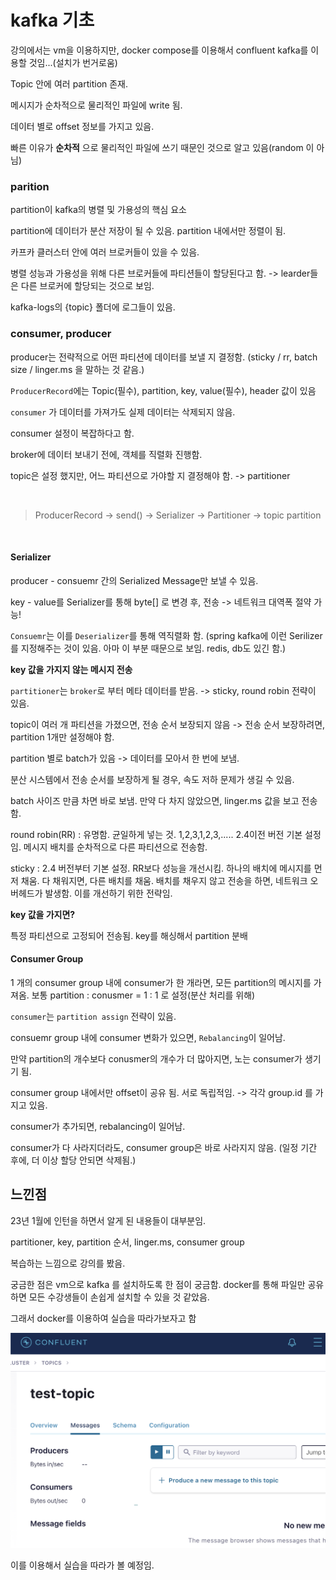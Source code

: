 # kafka 기초

강의에서는 vm을 이용하지만, docker compose를 이용해서 confluent kafka를 이용할 것임...(설치가 번거로움)

Topic 안에 여러 partition 존재.

메시지가 순차적으로 물리적인 파일에 write 됨.

데이터 별로 offset 정보를 가지고 있음.

빠른 이유가 **순차적** 으로 물리적인 파일에 쓰기 때문인 것으로 알고 있음(random 이 아님)


### parition
partition이 kafka의 병렬 및 가용성의 핵심 요소

partition에 데이터가 분산 저장이 될 수 있음. partition 내에서만 정렬이 됨.


카프카 클러스터 안에 여러 브로커들이 있을 수 있음.

병렬 성능과 가용성을 위해 다른 브로커들에 파티션들이 할당된다고 함.
-> learder들은 다른 브로커에 할당되는 것으로 보임.

kafka-logs의 {topic} 폴더에 로그들이 있음.


### consumer, producer

producer는 전략적으로 어떤 파티션에 데이터를 보낼 지 결정함.
(sticky / rr, batch size / linger.ms 을 말하는 것 같음.)

`ProducerRecord`에는 Topic(필수), partition, key, value(필수), header 값이 있음

`consumer` 가 데이터를 가져가도 실제 데이터는 삭제되지 않음.

consumer 설정이 복잡하다고 함.

broker에 데이터 보내기 전에, 객체를 직렬화 진행함.

topic은 설정 했지만, 어느 파티션으로 가야할 지 결정해야 함.
-> partitioner

<br>


> ProducerRecord -> send() -> Serializer -> Partitioner -> topic partition


<br>


#### Serializer

producer - consuemr 간의 Serialized Message만 보낼 수 있음.

key - value를 Serializer를 통해 byte[] 로 변경 후, 전송 -> 네트워크 대역폭 절약 가능!


`Consuemr`는 이를 `Deserializer`를 통해 역직렬화 함.
(spring kafka에 이런 Serilizer를 지정해주는 것이 있음. 아마 이 부분 때문으로 보임. redis, db도 있긴 함.)


**key 값을 가지지 않는 메시지 전송**


`partitioner`는 `broker`로 부터 메타 데이터를 받음.
-> sticky, round robin 전략이 있음.

topic이 여러 개 파티션을 가졌으면, 전송 순서 보장되지 않음
-> 전송 순서 보장하려면, partition 1개만 설정해야 함.

partition 별로 batch가 있음 -> 데이터를 모아서 한 번에 보냄.


분산 시스템에서 전송 순서를 보장하게 될 경우, 속도 저하 문제가 생길 수 있음.

batch 사이즈 만큼 차면 바로 보냄. 만약 다 차지 않았으면, linger.ms 값을 보고 전송함.

round robin(RR) : 유명함. 균일하게 넣는 것. 1,2,3,1,2,3,..... 2.4이전 버전 기본 설정임. 메시지 배치를 순차적으로 다른 파티션으로 전송함. 


sticky : 2.4 버전부터 기본 설정. RR보다 성능을 개선시킴. 하나의 배치에 메시지를 먼저 채움. 다 채워지면, 다른 배치를 채움. 배치를 채우지 않고 전송을 하면, 네트워크 오버헤드가 발생함. 이를 개선하기 위한 전략임.



**key 값을 가지면?**

특정 파티션으로 고정되어 전송됨. key를 해싱해서 partition 분배

#### Consumer Group

1 개의 consumer group 내에 consumer가 한 개라면, 모든 partition의 메시지를 가져옴. 보통 partition : conusmer = 1 : 1 로 설정(분산 처리를 위해)

`consumer`는 `partition assign` 전략이 있음.

consuemr group 내에 consumer 변화가 있으면, `Rebalancing`이 일어남.

만약 partition의 개수보다 conusmer의 개수가 더 많아지면, 노는 consumer가 생기기 됨.

consumer group 내에서만 offset이 공유 됨. 서로 독립적임.
-> 각각 group.id 를 가지고 있음.

consumer가 추가되면, rebalancing이 일어남.

consumer가 다 사라지더라도, consumer group은 바로 사라지지 않음. (일정 기간 후에, 더 이상 할당 안되면 삭제됨.)





## 느낀점

23년 1월에 인턴을 하면서 알게 된 내용들이 대부분임.

partitioner, key, partition 순서, linger.ms, consumer group

복습하는 느낌으로 강의를 봤음.

궁금한 점은 vm으로 kafka 를 설치하도록 한 점이 궁금함. docker를 통해 파일만 공유하면 모든 수강생들이 손쉽게 설치할 수 있을 것 같았음.

그래서 docker를 이용하여 실습을 따라가보자고 함

![alt text](image.png)

이를 이용해서 실습을 따라가 볼 예정임.
